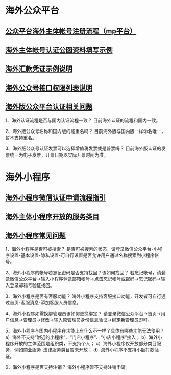 # 海外公众平台


## [公众平台海外主体帐号注册流程（mp平台）](http://kf.qq.com/faq/180312zQjeYV180312FNNbmA.html)

## [海外主体帐号认证公函资料填写示例](http://kf.qq.com/faq/180528f2myYz180528UbqQnU.html)

## [海外汇款凭证示例说明](http://kf.qq.com/faq/1811216nUJ7j181121FZnuUr.html)

## [海外公众号接口权限列表说明](http://kf.qq.com/faq/180619quEnaa180619E3Q3YV.html)

## [海外版公众平台认证相关问题](http://kf.qq.com/faq/170928yieMFV170928ueeUZb.html)

1、海外认证流程是否与国内认证流程一致？
目前海外认证的流程和国内一致。

2、海外版公众号名称和国内版的能重名吗？
目前海外版与国内版一样命名唯一，暂不支持重名。

3、海外版公众号认证发票可以选择增值税发票或是普票吗？
目前海外版认证的发票统一为电子发票，开票日期以实际开票时间为准。

# 海外小程序


## [海外小程序微信认证申请流程指引](http://kf.qq.com/faq/190410bM3Ubi190410bMZ7na.html)

## [海外主体小程序开放的服务类目](https://developers.weixin.qq.com/miniprogram/product/material/#%E6%B5%B7%E5%A4%96%E4%B8%BB%E4%BD%93%E5%B0%8F%E7%A8%8B%E5%BA%8F%E5%BC%80%E6%94%BE%E7%9A%84%E6%9C%8D%E5%8A%A1%E7%B1%BB%E7%9B%AE)

## [海外小程序常见问题](http://kf.qq.com/faq/180522a6baa2180522raIj26.html)

1、海外小程序是否可被搜索？
是否可被搜素的状态，请登录微信公众平台-小程序设置-基本设置-隐私设置-可自行设置是否允许用户通过名称搜索到小程序帐号。

2、海外小程序的帐号若忘记密码是否支持找回？该如何找回？
若忘记帐号，请登录微信公众平台->输入小程序登录邮箱帐号->点击忘记帐号或密码->忘记密码->输入登录邮箱号验证找回。

3、海外小程序是否有客服功能？
海外小程序支持客服接口功能，开发者可自行通过首页-客服消息-添加客服人员信息。

4、海外小程序如需换绑管理员该如何更换绑定？
请登录微信公众平台->首页->用户信息->管理员->修改->输入原管理员身份信息验证->绑定新管理员即可。

5、海外小程序与国内小程序在功能上有什么不一样？具体有哪些功能无法使用？
a）海外不支持“附近的小程序”、“门店小程序”、“小店小程序”接入；
b）海外小程序开放的主体范围是组织类，不支持个人；
c）海外小程序仅开放部分类目服务，例如商业服务-法律服务类目暂未开放；
d）海外小程序不支持小额打款验证。

6、海外小程序是否支持注销？
海外小程序暂不支持注销申请。
